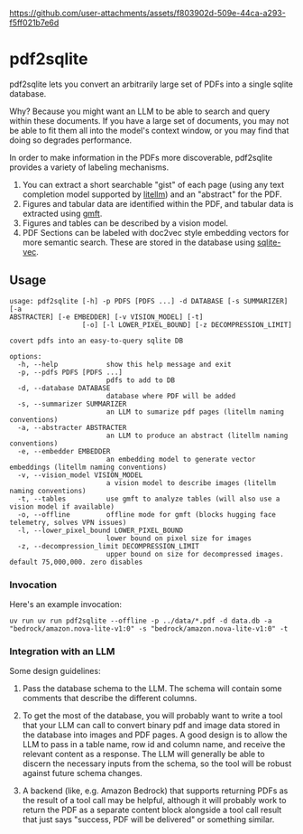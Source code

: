 https://github.com/user-attachments/assets/f803902d-509e-44ca-a293-f5ff021b7e6d

# pdf2sqlite

pdf2sqlite lets you convert an arbitrarily large set of PDFs into a single
sqlite database. 

Why? Because you might want an LLM to be able to search and query within these
documents. If you have a large set of documents, you may not be able to fit
them all into the model's context window, or you may find that doing so
degrades performance.

In order to make information in the PDFs more discoverable, pdf2sqlite provides 
a variety of labeling mechanisms.

1. You can extract a short searchable "gist" of each page (using any text 
   completion model supported by [litellm](https://github.com/BerriAI/litellm)) 
   and an "abstract" for the PDF.
2. Figures and tabular data are identified within the PDF, and tabular data is 
   extracted using [gmft](https://github.com/conjuncts/gmft).
3. Figures and tables can be described by a vision model.
4. PDF Sections can be labeled with doc2vec style embedding vectors for more 
   semantic search. These are stored in the database using 
   [sqlite-vec](https://github.com/asg017/sqlite-vec).

## Usage

```
usage: pdf2sqlite [-h] -p PDFS [PDFS ...] -d DATABASE [-s SUMMARIZER] [-a 
ABSTRACTER] [-e EMBEDDER] [-v VISION_MODEL] [-t]
                  [-o] [-l LOWER_PIXEL_BOUND] [-z DECOMPRESSION_LIMIT]

covert pdfs into an easy-to-query sqlite DB

options:
  -h, --help            show this help message and exit
  -p, --pdfs PDFS [PDFS ...]
                        pdfs to add to DB
  -d, --database DATABASE
                        database where PDF will be added
  -s, --summarizer SUMMARIZER
                        an LLM to sumarize pdf pages (litellm naming conventions)
  -a, --abstracter ABSTRACTER
                        an LLM to produce an abstract (litellm naming conventions)
  -e, --embedder EMBEDDER
                        an embedding model to generate vector embeddings (litellm naming conventions)
  -v, --vision_model VISION_MODEL
                        a vision model to describe images (litellm naming conventions)
  -t, --tables          use gmft to analyze tables (will also use a vision model if available)
  -o, --offline         offline mode for gmft (blocks hugging face telemetry, solves VPN issues)
  -l, --lower_pixel_bound LOWER_PIXEL_BOUND
                        lower bound on pixel size for images
  -z, --decompression_limit DECOMPRESSION_LIMIT
                        upper bound on size for decompressed images. default 75,000,000. zero disables
```

### Invocation

Here's an example invocation:

```
uv run uv run pdf2sqlite --offline -p ../data/*.pdf -d data.db -a "bedrock/amazon.nova-lite-v1:0" -s "bedrock/amazon.nova-lite-v1:0" -t
```

### Integration with an LLM

Some design guidelines:

1. Pass the database schema to the LLM. The schema will contain some comments 
   that describe the different columns.

2. To get the most of the database, you will probably want to write a tool that
   your LLM can call to convert binary pdf and image data stored in the
   database into images and PDF pages. A good design is to allow the LLM to
   pass in a table name, row id and column name, and receive the relevant
   content as a response. The LLM will generally be able to discern the
   necessary inputs from the schema, so the tool will be robust against future
   schema changes.

3. A backend (like, e.g. Amazon Bedrock) that supports returning PDFs as the
   result of a tool call may be helpful, although it will probably work to
   return the PDF as a separate content block alongside a tool call result that
   just says "success, PDF will be delivered" or something similar.
